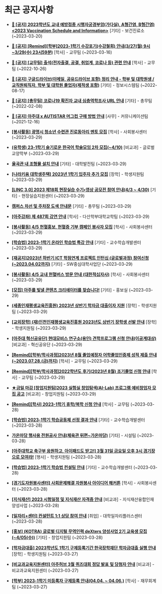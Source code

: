 # 최근 공지사항

* **[📌 [공지] 2023학년도 교내 예방접종 시행자궁경부암(가다실), A형간염, B형간염) &lt;2023 Vaccination Schedule and Information&gt;](http://ajou.ac.kr/kr/ajou/notice.do?mode=view&amp;articleNo=212238&amp;article.offset=0&amp;articleLimit=30)**
 [기타] - 보건진료소 (~2023-03-20)

* **[📌 [공지] [Remind][학부]2023-1학기 수강포기(수강철회) 안내(3/27(월) 9시~3/29(수) 23시59분)](http://ajou.ac.kr/kr/ajou/notice.do?mode=view&amp;articleNo=212105&amp;article.offset=0&amp;articleLimit=30)**
 [학사] - 교무팀 (~2023-03-16)

* **[📌 [공지] [교무팀] 출석(전자출결, 공결, 취업계, 코로나 등) 관련 안내](http://ajou.ac.kr/kr/ajou/notice.do?mode=view&amp;articleNo=205552&amp;article.offset=0&amp;articleLimit=30)**
 [학사] - 교무팀 (~2022-10-26)

* **[📌 [공지] 구글드라이브(이메일, 공유드라이브 포함) 정리 안내 - 학부 및 대학원생 / 교직원퇴직자, 학부 및 대학원 졸업자(제적생 포함)](http://ajou.ac.kr/kr/ajou/notice.do?mode=view&amp;articleNo=202858&amp;article.offset=0&amp;articleLimit=30)**
 [기타] - 정보시스템팀 (~2022-08-17)

* **[📌 [공지] [총무팀] 코로나19 확진자 교내 심층역학조사 URL 안내](http://ajou.ac.kr/kr/ajou/notice.do?mode=view&amp;articleNo=180493&amp;article.offset=0&amp;articleLimit=30)**
 [기타] - 총무팀 (~2022-02-08)

* **[📌 [공지] 아주대 x AUTISTAR 머그컵 구매 방법 안내](http://ajou.ac.kr/kr/ajou/notice.do?mode=view&amp;articleNo=147976&amp;article.offset=0&amp;articleLimit=30)**
 [사무] - 커뮤니케이션팀 (~2021-12-16)

* **[[봉사활동] 광명시 청소년 수련관 진로동아리 멘토 모집](http://ajou.ac.kr/kr/ajou/notice.do?mode=view&amp;articleNo=212771&amp;article.offset=0&amp;articleLimit=30)**
 [학사] - 사회봉사센터 (~2023-03-29)

* **[(유학생) 23-1학기 슬기로운 한국어 학술모임 2차 모집(~4/10)](http://ajou.ac.kr/kr/ajou/notice.do?mode=view&amp;articleNo=212769&amp;article.offset=0&amp;articleLimit=30)**
 [비교과] - 글로벌교양학부 (~2023-03-29)

* **[율곡관 내 조형물 설치 안내](http://ajou.ac.kr/kr/ajou/notice.do?mode=view&amp;articleNo=212767&amp;article.offset=0&amp;articleLimit=30)**
 [기타] - 대학발전팀 (~2023-03-29)

* **[[나라키움 대학생주택] 2023년 1학기 입주자 추가 모집](http://ajou.ac.kr/kr/ajou/notice.do?mode=view&amp;articleNo=212766&amp;article.offset=0&amp;articleLimit=30)**
 [장학] - 학생지원팀 (~2023-03-29)

* **[[LINC 3.0] 2023 제18회 현장실습 수기•영상 공모전 참여 안내(4/3 ~ 4/30)](http://ajou.ac.kr/kr/ajou/notice.do?mode=view&amp;articleNo=212753&amp;article.offset=0&amp;articleLimit=30)**
 [기타] - 현장실습지원센터 (~2023-03-29)

* **[캠퍼스 차선 및 주차장 도색 안내문](http://ajou.ac.kr/kr/ajou/notice.do?mode=view&amp;articleNo=212752&amp;article.offset=0&amp;articleLimit=30)**
 [기타] - 총무팀 (~2023-03-29)

* **[[아주강좌] 제 487회 강연 안내](http://ajou.ac.kr/kr/ajou/notice.do?mode=view&amp;articleNo=212745&amp;article.offset=0&amp;articleLimit=30)**
 [학사] - 다산학부대학교학팀 (~2023-03-29)

* **[[봉사활동] 4/5 헌혈홍보, 헌혈증 기부 캠페인 봉사자 모집](http://ajou.ac.kr/kr/ajou/notice.do?mode=view&amp;articleNo=212741&amp;article.offset=0&amp;articleLimit=30)**
 [학사] - 사회봉사센터 (~2023-03-29)

* **[[학습법] 2023-1학기 온라인 학습법 특강 안내](http://ajou.ac.kr/kr/ajou/notice.do?mode=view&amp;articleNo=212740&amp;article.offset=0&amp;articleLimit=30)**
 [기타] - 교수학습개발센터 (~2023-03-29)

* **[[재공지]2023년 하반기 ICT 학점연계 프로젝트 인턴십 (글로벌과정) 참여신청(~2023.04.02까지)](http://ajou.ac.kr/kr/ajou/notice.do?mode=view&amp;articleNo=212739&amp;article.offset=0&amp;articleLimit=30)**
 [기타] - SW중심대학사업단 (~2023-03-29)

* **[[봉사활동] 4/5 교내 헌혈버스 방문 안내 (대한적십자사)](http://ajou.ac.kr/kr/ajou/notice.do?mode=view&amp;articleNo=212738&amp;article.offset=0&amp;articleLimit=30)**
 [학사] - 사회봉사센터 (~2023-03-29)

* **[[모집] 아주를 빛낼 콘텐츠 크리에이터를 찾습니다!](http://ajou.ac.kr/kr/ajou/notice.do?mode=view&amp;articleNo=212737&amp;article.offset=0&amp;articleLimit=30)**
 [기타] - 홍보실 (~2023-03-29)

* **[(세종인재평생교육진흥원) 2023년 상반기 학자금 대출이자 지원](http://ajou.ac.kr/kr/ajou/notice.do?mode=view&amp;articleNo=212736&amp;article.offset=0&amp;articleLimit=30)**
 [장학] - 학생지원팀 (~2023-03-29)

* **[[교외장학] (재)인천인재평생교육진흥원 2023년도 상반기 장학생 선발 안내](http://ajou.ac.kr/kr/ajou/notice.do?mode=view&amp;articleNo=212728&amp;article.offset=0&amp;articleLimit=30)**
 [장학] - 학생지원팀 (~2023-03-29)

* **[[아주대 혁신공유단] 현대모비스 연구소(용인) 견학프로그램 신청 안내(이공계대상)](http://ajou.ac.kr/kr/ajou/notice.do?mode=view&amp;articleNo=212725&amp;article.offset=0&amp;articleLimit=30)**
 [비교과] - 혁신공유단 (~2023-03-29)

* **[[Remind][학부/학사과정]2023년 8월 졸업예정자 어학졸업인증제 성적 제출 안내(~2023.07.28.(금)까지)](http://ajou.ac.kr/kr/ajou/notice.do?mode=view&amp;articleNo=212723&amp;article.offset=0&amp;articleLimit=30)**
 [학사] - 교무팀 (~2023-03-29)

* **[[Remind][학부/학사과정]2022학년도 후기(2023년 8월) 조기졸업 신청 안내](http://ajou.ac.kr/kr/ajou/notice.do?mode=view&amp;articleNo=212722&amp;article.offset=0&amp;articleLimit=30)**
 [학사] - 교무팀 (~2023-03-29)

* **[★금일 마감 [창업지원팀]2023 실험실 창업탐색(AI-Lab) 프로그램 예비창업자 모집 공고](http://ajou.ac.kr/kr/ajou/notice.do?mode=view&amp;articleNo=212718&amp;article.offset=0&amp;articleLimit=30)**
 [비교과] - 창업지원팀 (~2023-03-29)

* **[[Remind][학사] 2023-1학기 휴학/복학 신청 안내](http://ajou.ac.kr/kr/ajou/notice.do?mode=view&amp;articleNo=212711&amp;article.offset=0&amp;articleLimit=30)**
 [학사] - 교무팀 (~2023-03-28)

* **[[학습법] 2023-1학기 학습공동체 선정 결과 안내](http://ajou.ac.kr/kr/ajou/notice.do?mode=view&amp;articleNo=212708&amp;article.offset=0&amp;articleLimit=30)**
 [기타] - 교수학습개발센터 (~2023-03-28)

* **[가온마당 행사용 전원공사 안내(체육관 뒤편~가온마당)](http://ajou.ac.kr/kr/ajou/notice.do?mode=view&amp;articleNo=212690&amp;article.offset=0&amp;articleLimit=30)**
 [기타] - 시설팀 (~2023-03-28)

* **[[아주대학교 축구부 응원하고, 아이패드도 받고!] 3월 31일 금요일 오후 3시 경기장으로 모여라!](http://ajou.ac.kr/kr/ajou/notice.do?mode=view&amp;articleNo=212689&amp;article.offset=0&amp;articleLimit=30)**
 [행사] - 학생지원팀 (~2023-03-28)

* **[[학습법] 2023-1학기 학습법 컨설팅 안내](http://ajou.ac.kr/kr/ajou/notice.do?mode=view&amp;articleNo=212678&amp;article.offset=0&amp;articleLimit=30)**
 [기타] - 교수학습개발센터 (~2023-03-28)

* **[[경기도자원봉사센터] 사회문제해결 자원봉사 아이디어 해커톤](http://ajou.ac.kr/kr/ajou/notice.do?mode=view&amp;articleNo=212676&amp;article.offset=0&amp;articleLimit=30)**
 [학사] - 사회봉사센터 (~2023-03-28)

* **[[지식재산] 2023 시험일정 및 지식재산 자격증 안내](http://ajou.ac.kr/kr/ajou/notice.do?mode=view&amp;articleNo=212674&amp;article.offset=0&amp;articleLimit=30)**
 [비교과] - 지식재산융합인재양성사업 (~2023-03-28)

* **[[일자리+센터] 컨설턴트 1:1 상담 참여 안내](http://ajou.ac.kr/kr/ajou/notice.do?mode=view&amp;articleNo=212672&amp;article.offset=0&amp;articleLimit=30)**
 [취업] - 대학일자리플러스센터 (~2023-03-28)

* **[[홍보] (KOTRA) 글로벌 디지털 무역인력 deXters 양성사업 2기 교육생 모집(~4/05(수))](http://ajou.ac.kr/kr/ajou/notice.do?mode=view&amp;articleNo=212669&amp;article.offset=0&amp;articleLimit=30)**
 [기타] - 창업지원팀 (~2023-03-28)

* **[[학자금대출] 2023학년도 1학기 구제등록기간 한국장학재단 학자금대출 실행 안내](http://ajou.ac.kr/kr/ajou/notice.do?mode=view&amp;articleNo=212649&amp;article.offset=0&amp;articleLimit=30)**
 [장학] - 학생지원팀 (~2023-03-27)

* **[[비교과교육지원센터] 아주허브 3월 퀴즈대회 정답 발표 및 당첨자 안내](http://ajou.ac.kr/kr/ajou/notice.do?mode=view&amp;articleNo=212648&amp;article.offset=0&amp;articleLimit=30)**
 [비교과] - 비교과교육지원센터 (~2023-03-27)

* **[[학부] 2023-1학기 미등록자 구제등록 안내(04.04. ~ 04.06.)](http://ajou.ac.kr/kr/ajou/notice.do?mode=view&amp;articleNo=212647&amp;article.offset=0&amp;articleLimit=30)**
 [학사] - 재무회계팀 (~2023-03-27)
